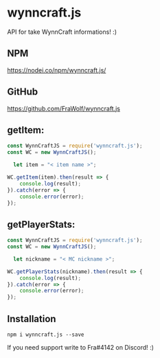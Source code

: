 # wynncraft.js
API for take WynnCraft informations! :)

## NPM
https://nodei.co/npm/wynncraft.js/

## GitHub
https://github.com/FraWolf/wynncraft.js

## getItem:
```javascript
const WynnCraftJS = require('wynncraft.js');
const WC = new WynnCraftJS();

  let item = "< item name >";

WC.getItem(item).then(result => {
    console.log(result);
}).catch(error => {
    console.error(error);
});
```

## getPlayerStats:
```javascript
const WynnCraftJS = require('wynncraft.js');
const WC = new WynnCraftJS();

  let nickname = "< MC nickname >";

WC.getPlayerStats(nickname).then(result => {
    console.log(result);
}).catch(error => {
    console.error(error);
});
```

## Installation
```
npm i wynncraft.js --save
```

If you need support write to Fra#4142 on Discord! :)
